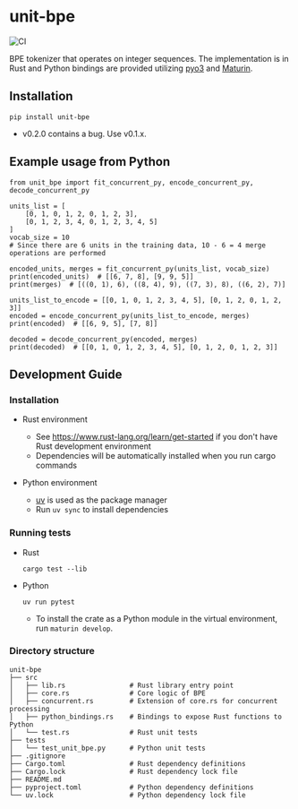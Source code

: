 # unit-bpe

![CI](https://github.com/cromz22/unit-bpe/actions/workflows/CI.yml/badge.svg)

BPE tokenizer that operates on integer sequences.
The implementation is in Rust and Python bindings are provided utilizing [pyo3](https://github.com/PyO3/pyo3) and [Maturin](https://github.com/PyO3/maturin).

## Installation

```
pip install unit-bpe
```

- v0.2.0 contains a bug. Use v0.1.x.

## Example usage from Python

```
from unit_bpe import fit_concurrent_py, encode_concurrent_py, decode_concurrent_py

units_list = [
    [0, 1, 0, 1, 2, 0, 1, 2, 3],
    [0, 1, 2, 3, 4, 0, 1, 2, 3, 4, 5]
]
vocab_size = 10
# Since there are 6 units in the training data, 10 - 6 = 4 merge operations are performed

encoded_units, merges = fit_concurrent_py(units_list, vocab_size)
print(encoded_units)  # [[6, 7, 8], [9, 9, 5]]
print(merges)  # [((0, 1), 6), ((8, 4), 9), ((7, 3), 8), ((6, 2), 7)]

units_list_to_encode = [[0, 1, 0, 1, 2, 3, 4, 5], [0, 1, 2, 0, 1, 2, 3]]
encoded = encode_concurrent_py(units_list_to_encode, merges)
print(encoded)  # [[6, 9, 5], [7, 8]]

decoded = decode_concurrent_py(encoded, merges)
print(decoded)  # [[0, 1, 0, 1, 2, 3, 4, 5], [0, 1, 2, 0, 1, 2, 3]]
```

## Development Guide

### Installation

- Rust environment
    - See https://www.rust-lang.org/learn/get-started if you don't have Rust development environment
    - Dependencies will be automatically installed when you run cargo commands

- Python environment
    - [uv](https://docs.astral.sh/uv/) is used as the package manager
    - Run `uv sync` to install dependencies

### Running tests

- Rust

    ```
    cargo test --lib
    ```

- Python

    ```
    uv run pytest
    ```

    - To install the crate as a Python module in the virtual environment, run `maturin develop`.

### Directory structure

```
unit-bpe
├── src
│   ├── lib.rs                # Rust library entry point
│   ├── core.rs               # Core logic of BPE
│   ├── concurrent.rs         # Extension of core.rs for concurrent processing
│   ├── python_bindings.rs    # Bindings to expose Rust functions to Python
│   └── test.rs               # Rust unit tests
├── tests
│   └── test_unit_bpe.py      # Python unit tests
├── .gitignore
├── Cargo.toml                # Rust dependency definitions
├── Cargo.lock                # Rust dependency lock file
├── README.md
├── pyproject.toml            # Python dependency definitions
└── uv.lock                   # Python dependency lock file

```
